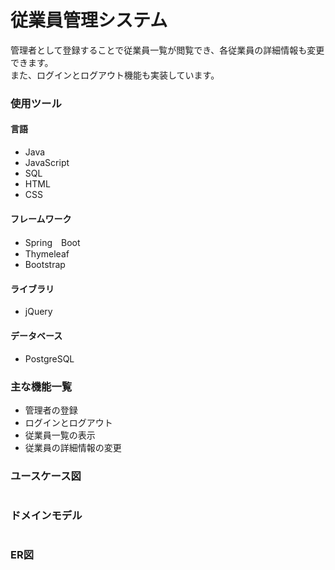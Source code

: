 # 従業員管理システム
管理者として登録することで従業員一覧が閲覧でき、各従業員の詳細情報も変更できます。
<br>
また、ログインとログアウト機能も実装しています。

### 使用ツール
#### 言語
- Java
- JavaScript
- SQL
- HTML
- CSS

#### フレームワーク
- Spring　Boot
- Thymeleaf
- Bootstrap

#### ライブラリ
- jQuery

#### データベース
- PostgreSQL

### 主な機能一覧
- 管理者の登録
- ログインとログアウト
- 従業員一覧の表示
- 従業員の詳細情報の変更

### ユースケース図
```mermaid

```

### ドメインモデル
```mermaid

```

### ER図
```mermaid

```

